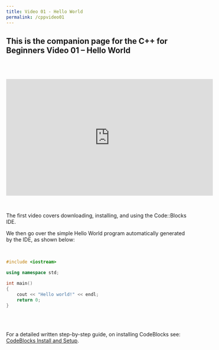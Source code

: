 ```yaml
---
title: Video 01 - Hello World
permalink: /cppvideo01
---
```


## This is the companion page for the C++ for Beginners Video 01 –  Hello World
<br/>
<br/>
<p align="center">
<iframe width="560" height="315" src="https://www.youtube-nocookie.com/embed/j8X-HxMxg58" frameborder="0" allow="accelerometer; autoplay; encrypted-media; gyroscope; picture-in-picture" allowfullscreen></iframe>
</p>
<br/>


The first video covers downloading, installing, and using the Code::Blocks IDE.

We then go over the simple Hello World program automatically generated by the IDE, as shown below:

<br/>


```cpp
#include <iostream>

using namespace std;

int main()
{
    cout << "Hello world!" << endl;
    return 0;
}
```
<br/><br/>


For a detailed written step-by-step guide, on installing CodeBlocks see: [CodeBlocks Install and Setup](codeblocks).

<br/><br/>
